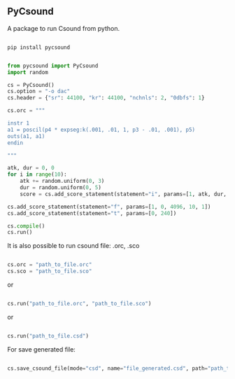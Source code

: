 ## PyCsound  

A package to run Csound from python.

```console

pip install pycsound

````

```python

from pycsound import PyCsound
import random

cs = PyCsound()
cs.option = "-o dac"
cs.header = {"sr": 44100, "kr": 44100, "nchnls": 2, "0dbfs": 1}

cs.orc = """

instr 1
a1 = poscil(p4 * expseg:k(.001, .01, 1, p3 - .01, .001), p5)
outs(a1, a1)
endin

"""

atk, dur = 0, 0
for i in range(10):
    atk += random.uniform(0, 3)
    dur = random.uniform(0, 5)
    score = cs.add_score_statement(statement="i", params=[1, atk, dur, 0.5, 110 * (i + 1)])

cs.add_score_statement(statement="f", params=[1, 0, 4096, 10, 1])
cs.add_score_statement(statement="t", params=[0, 240])

cs.compile()
cs.run()

```

It is also possible to run csound file: .orc, .sco

```python

cs.orc = "path_to_file.orc"
cs.sco = "path_to_file.sco"

```

or

```python

cs.run("path_to_file.orc", "path_to_file.sco")

```

or


```python

cs.run("path_to_file.csd")

```

For save generated file:

```python

cs.save_csound_file(mode="csd", name="file_generated.csd", path="path_to_save_the_file_generated")

```


